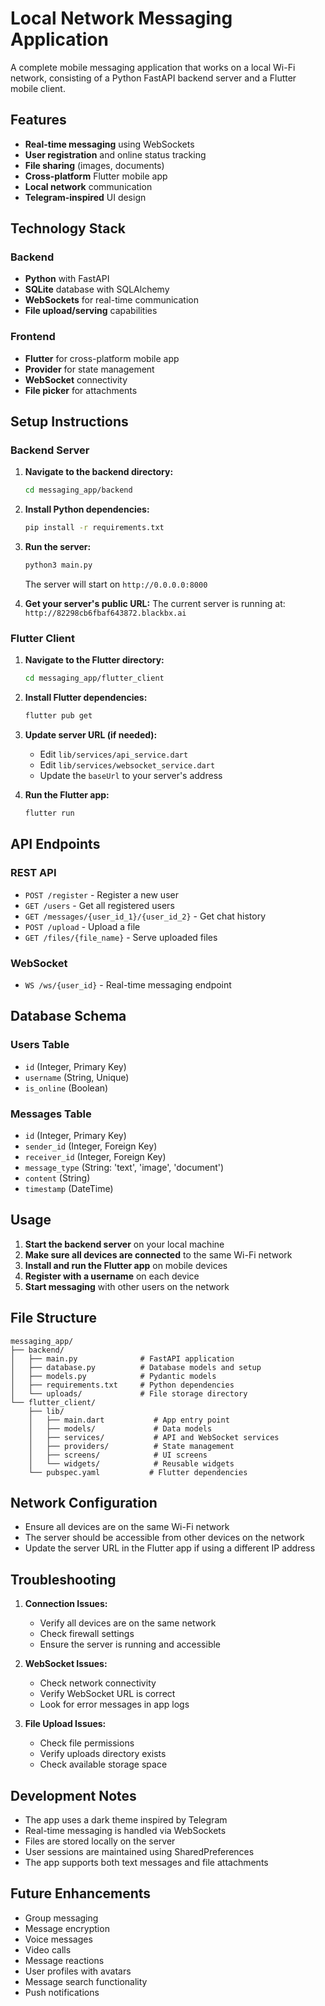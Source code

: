 # Local Network Messaging Application

A complete mobile messaging application that works on a local Wi-Fi network, consisting of a Python FastAPI backend server and a Flutter mobile client.

## Features

- **Real-time messaging** using WebSockets
- **User registration** and online status tracking
- **File sharing** (images, documents)
- **Cross-platform** Flutter mobile app
- **Local network** communication
- **Telegram-inspired** UI design

## Technology Stack

### Backend
- **Python** with FastAPI
- **SQLite** database with SQLAlchemy
- **WebSockets** for real-time communication
- **File upload/serving** capabilities

### Frontend
- **Flutter** for cross-platform mobile app
- **Provider** for state management
- **WebSocket** connectivity
- **File picker** for attachments

## Setup Instructions

### Backend Server

1. **Navigate to the backend directory:**
   ```bash
   cd messaging_app/backend
   ```

2. **Install Python dependencies:**
   ```bash
   pip install -r requirements.txt
   ```

3. **Run the server:**
   ```bash
   python3 main.py
   ```

   The server will start on `http://0.0.0.0:8000`

4. **Get your server's public URL:**
   The current server is running at: `http://82298cb6fbaf643872.blackbx.ai`

### Flutter Client

1. **Navigate to the Flutter directory:**
   ```bash
   cd messaging_app/flutter_client
   ```

2. **Install Flutter dependencies:**
   ```bash
   flutter pub get
   ```

3. **Update server URL (if needed):**
   - Edit `lib/services/api_service.dart`
   - Edit `lib/services/websocket_service.dart`
   - Update the `baseUrl` to your server's address

4. **Run the Flutter app:**
   ```bash
   flutter run
   ```

## API Endpoints

### REST API
- `POST /register` - Register a new user
- `GET /users` - Get all registered users
- `GET /messages/{user_id_1}/{user_id_2}` - Get chat history
- `POST /upload` - Upload a file
- `GET /files/{file_name}` - Serve uploaded files

### WebSocket
- `WS /ws/{user_id}` - Real-time messaging endpoint

## Database Schema

### Users Table
- `id` (Integer, Primary Key)
- `username` (String, Unique)
- `is_online` (Boolean)

### Messages Table
- `id` (Integer, Primary Key)
- `sender_id` (Integer, Foreign Key)
- `receiver_id` (Integer, Foreign Key)
- `message_type` (String: 'text', 'image', 'document')
- `content` (String)
- `timestamp` (DateTime)

## Usage

1. **Start the backend server** on your local machine
2. **Make sure all devices are connected** to the same Wi-Fi network
3. **Install and run the Flutter app** on mobile devices
4. **Register with a username** on each device
5. **Start messaging** with other users on the network

## File Structure

```
messaging_app/
├── backend/
│   ├── main.py              # FastAPI application
│   ├── database.py          # Database models and setup
│   ├── models.py            # Pydantic models
│   ├── requirements.txt     # Python dependencies
│   └── uploads/             # File storage directory
└── flutter_client/
    ├── lib/
    │   ├── main.dart           # App entry point
    │   ├── models/             # Data models
    │   ├── services/           # API and WebSocket services
    │   ├── providers/          # State management
    │   ├── screens/            # UI screens
    │   └── widgets/            # Reusable widgets
    └── pubspec.yaml           # Flutter dependencies
```

## Network Configuration

- Ensure all devices are on the same Wi-Fi network
- The server should be accessible from other devices on the network
- Update the server URL in the Flutter app if using a different IP address

## Troubleshooting

1. **Connection Issues:**
   - Verify all devices are on the same network
   - Check firewall settings
   - Ensure the server is running and accessible

2. **WebSocket Issues:**
   - Check network connectivity
   - Verify WebSocket URL is correct
   - Look for error messages in app logs

3. **File Upload Issues:**
   - Check file permissions
   - Verify uploads directory exists
   - Check available storage space

## Development Notes

- The app uses a dark theme inspired by Telegram
- Real-time messaging is handled via WebSockets
- Files are stored locally on the server
- User sessions are maintained using SharedPreferences
- The app supports both text messages and file attachments

## Future Enhancements

- Group messaging
- Message encryption
- Voice messages
- Video calls
- Message reactions
- User profiles with avatars
- Message search functionality
- Push notifications
